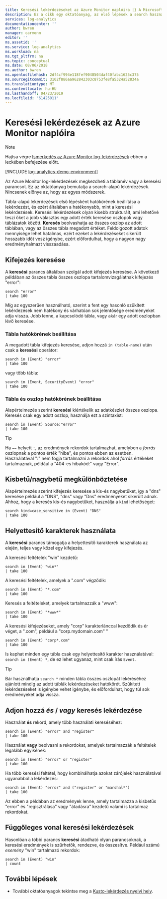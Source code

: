 ```yaml
---
title: Keresési lekérdezéseket az Azure Monitor naplóira |} A Microsoft Docs
description: Ez a cikk egy oktatóanyag, az első lépések a search használatával az Azure Monitor log-lekérdezések.
services: log-analytics
documentationcenter: ''
author: bwren
manager: carmonm
editor: ''
ms.assetid: ''
ms.service: log-analytics
ms.workload: na
ms.tgt_pltfrm: na
ms.topic: conceptual
ms.date: 08/06/2018
ms.author: bwren
ms.openlocfilehash: 2df4cf994e118fef9048504daf40fabc1625c375
ms.sourcegitcommit: 3102f886aa962842303c8753fe8fa5324a52834a
ms.translationtype: MT
ms.contentlocale: hu-HU
ms.lasthandoff: 04/23/2019
ms.locfileid: "61425911"
---
```

# <a name="search-queries-in-azure-monitor-logs"></a>Keresési lekérdezések az Azure Monitor naplóira

> [!NOTE]
> Hajtsa végre [Ismerkedés az Azure Monitor log-lekérdezések](get-started-queries.md) ebben a leckében befejezése előtt.

[!INCLUDE [log-analytics-demo-environment](../../../includes/log-analytics-demo-environment.md)]

Az Azure Monitor log-lekérdezések megkezdheti a táblanév vagy a keresési parancsot. Ez az oktatóanyag bemutatja a search-alapú lekérdezések. Nincsenek előnye az, hogy az egyes módszerek.

Tábla-alapú lekérdezések első lépésként hatókörének beállítása a lekérdezést, és ezért általában a hatékonyabb, mint a keresési lekérdezések. Keresési lekérdezések olyan kisebb strukturált, ami lehetővé teszi őket a jobb választás egy adott érték keresése oszlopok vagy táblázatok között. **Keresés** beolvashatja az összes oszlop az adott táblában, vagy az összes tábla megadott értéket. Feldolgozott adatok mennyisége lehet hatalmas, ezért ezeket a lekérdezéseket sikerült hosszabb időt vesz igénybe, ezért előfordulhat, hogy a nagyon nagy eredményhalmazt visszaadása.

## <a name="search-a-term"></a>Kifejezés keresése
A **keresési** parancs általában szolgál adott kifejezés keresése. A következő példában az összes tábla összes oszlopa tartalomvizsgálatnak kifejezés "error":

```Kusto
search "error"
| take 100
```

Míg az egyszerűen használható, szerint a fent egy hasonló szűkített lekérdezések nem hatékony és várhatóan sok jelentősége eredményeket adja vissza. Jobb lenne, a kapcsolódó tábla, vagy akár egy adott oszlopban lévő keresése.

### <a name="table-scoping"></a>Tábla hatókörének beállítása
A megadott tábla kifejezés keresése, adjon hozzá `in (table-name)` után csak a **keresési** operátor:

```Kusto
search in (Event) "error"
| take 100
```

vagy több tábla:
```Kusto
search in (Event, SecurityEvent) "error"
| take 100
```

### <a name="table-and-column-scoping"></a>Tábla és oszlop hatókörének beállítása
Alapértelmezés szerint **keresési** kiértékelik az adatkészlet összes oszlopa. Keresés csak egy adott oszlop, használja ezt a szintaxist:

```Kusto
search in (Event) Source:"error"
| take 100
```

> [!TIP]
> Ha `==` helyett `:`, az eredmények rekordok tartalmazhat, amelyben a *forrás* oszlopnak a pontos érték "hiba", és pontos ebben az esetben. Használatával ":" nem fogja tartalmazni a rekordok ahol *forrás* értékeket tartalmaznak, például a "404-es hibakód:" vagy "Error".

## <a name="case-sensitivity"></a>Kisbetű/nagybetű megkülönböztetése
Alapértelmezés szerint kifejezés keresése a kis-és nagybetűket, így a "dns" keresése például a "DNS", "dns" vagy "Dns" eredményeket sikerült adnak. Ahhoz, hogy a keresés kis-és nagybetűket, használja a `kind` lehetőséget:

```Kusto
search kind=case_sensitive in (Event) "DNS"
| take 100
```

## <a name="use-wild-cards"></a>Helyettesítő karakterek használata
A **keresési** parancs támogatja a helyettesítő karakterek használata az elején, teljes vagy közel egy kifejezés.

A keresési feltételek "win" kezdetű:
```Kusto
search in (Event) "win*"
| take 100
```

A keresési feltételek, amelyek a ".com" végződik:
```Kusto
search in (Event) "*.com"
| take 100
```

Keresés a feltételeket, amelyek tartalmazzák a "www":
```Kusto
search in (Event) "*www*"
| take 100
```

A keresési kifejezéseket, amely "corp" karakterlánccal kezdődik és ér véget, a ".com", például a "corp.mydomain.com" "

```Kusto
search in (Event) "corp*.com"
| take 100
```

Is kaphat minden egy tábla csak egy helyettesítő karakter használatával: `search in (Event) *`, de ez lehet ugyanaz, mint csak írás `Event`.

> [!TIP]
> Bár használhatja `search *` minden tábla összes oszlopát lekéréséhez ajánlott mindig az adott táblák lekérdezéseket hatókörét. Szűkített lekérdezéseket is igénybe vehet igénybe, és előfordulhat, hogy túl sok eredményeket adja vissza.

## <a name="add-and--or-to-search-queries"></a>Adjon hozzá *és* / *vagy* keresés lekérdezése
Használat **és** rekord, amely több használati kereséséhez:

```Kusto
search in (Event) "error" and "register"
| take 100
```

Használat **vagy** beolvasni a rekordokat, amelyek tartalmazzák a feltételek legalább egyikének:

```Kusto
search in (Event) "error" or "register"
| take 100
```

Ha több keresési feltétel, hogy kombinálhatja azokat zárójelek használatával ugyanabból a lekérdezés:

```Kusto
search in (Event) "error" and ("register" or "marshal*")
| take 100
```

Az ebben a példában az eredmények lenne, amely tartalmazza a kisbetűs "error" és "regisztrálása" vagy "átadásra" kezdetű valami is tartalmaz rekordokat.

## <a name="pipe-search-queries"></a>Függőleges vonal keresési lekérdezések
Hasonlóan a többi parancs **keresési** átadható olyan parancsoknak, a keresési eredmények is szűrhetők, rendezve, és összesítve. Például számú *esemény* "win" tartalmazó rekordok:

```Kusto
search in (Event) "win"
| count
```




## <a name="next-steps"></a>További lépések

- További oktatóanyagok tekintse meg a [Kusto-lekérdezés nyelvi hely](/azure/kusto/query/).